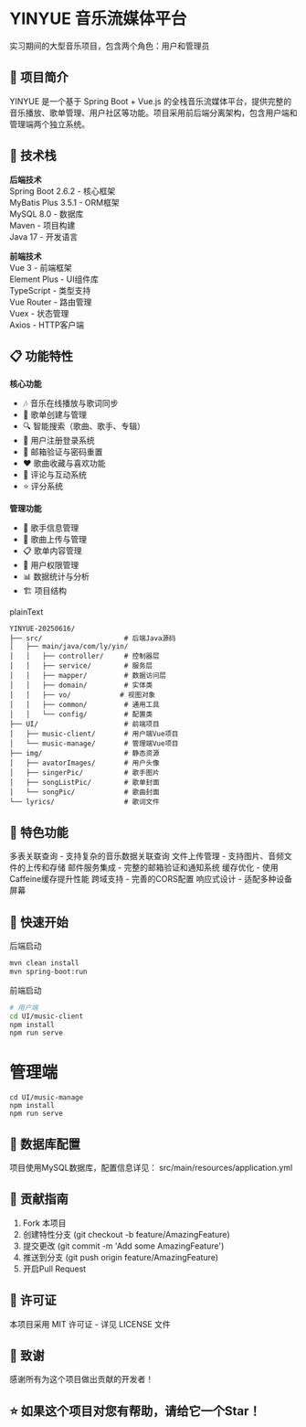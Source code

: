 # YINYUE 音乐流媒体平台

实习期间的大型音乐项目，包含两个角色：用户和管理员

## 🎵 项目简介

YINYUE 是一个基于 Spring Boot + Vue.js 的全栈音乐流媒体平台，提供完整的音乐播放、歌单管理、用户社区等功能。项目采用前后端分离架构，包含用户端和管理端两个独立系统。

## 🚀 技术栈

**后端技术**  
Spring Boot 2.6.2 - 核心框架  
MyBatis Plus 3.5.1 - ORM框架  
MySQL 8.0 - 数据库  
Maven - 项目构建  
Java 17 - 开发语言  

**前端技术**  
Vue 3 - 前端框架  
Element Plus - UI组件库  
TypeScript - 类型支持  
Vue Router - 路由管理  
Vuex - 状态管理  
Axios - HTTP客户端  

## 📋 功能特性  

**核心功能**

- 🎶 音乐在线播放与歌词同步  
- 📁 歌单创建与管理  
- 🔍 智能搜索（歌曲、歌手、专辑）  
- 👥 用户注册登录系统  
- 📧 邮箱验证与密码重置  
- ❤️ 歌曲收藏与喜欢功能  
- 💬 评论与互动系统  
- ⭐ 评分系统

**管理功能**

- 🎤 歌手信息管理  
- 🎵 歌曲上传与管理  
- 📋 歌单内容管理  
- 👤 用户权限管理  
- 📊 数据统计与分析  
- 🏗️ 项目结构  

plainText

```
YINYUE-20250616/
├── src/                    # 后端Java源码
│   ├── main/java/com/ly/yin/
│   │   ├── controller/     # 控制器层
│   │   ├── service/        # 服务层
│   │   ├── mapper/         # 数据访问层
│   │   ├── domain/         # 实体类
│   │   ├── vo/            # 视图对象
│   │   ├── common/         # 通用工具
│   │   └── config/         # 配置类
├── UI/                     # 前端项目
│   ├── music-client/       # 用户端Vue项目
│   └── music-manage/       # 管理端Vue项目
├── img/                    # 静态资源
│   ├── avatorImages/       # 用户头像
│   ├── singerPic/          # 歌手图片
│   ├── songListPic/        # 歌单封面
│   └── songPic/            # 歌曲封面
└── lyrics/                 # 歌词文件
```

## 🎯 特色功能

多表关联查询 - 支持复杂的音乐数据关联查询
文件上传管理 - 支持图片、音频文件的上传和存储
邮件服务集成 - 完整的邮箱验证和通知系统
缓存优化 - 使用Caffeine缓存提升性能
跨域支持 - 完善的CORS配置
响应式设计 - 适配多种设备屏幕

## 🔧 快速开始

后端启动

```bash
mvn clean install
mvn spring-boot:run
```

前端启动

```bash
# 用户端
cd UI/music-client
npm install
npm run serve
```

# 管理端  

```
cd UI/music-manage
npm install
npm run serve
```

## 📝 数据库配置

项目使用MySQL数据库，配置信息详见： src/main/resources/application.yml

## 🤝 贡献指南

1. Fork 本项目
2. 创建特性分支 (git checkout -b feature/AmazingFeature)
3. 提交更改 (git commit -m 'Add some AmazingFeature')
4. 推送到分支 (git push origin feature/AmazingFeature)
5. 开启Pull Request

## 📄 许可证

本项目采用 MIT 许可证 - 详见 LICENSE 文件

## 🙏 致谢

感谢所有为这个项目做出贡献的开发者！

## ⭐ 如果这个项目对您有帮助，请给它一个Star！


